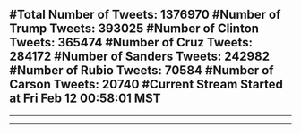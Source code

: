 #Total Number of Tweets: 1376970 
#Number of Trump Tweets: 393025
#Number of Clinton Tweets: 365474
#Number of Cruz Tweets: 284172
#Number of Sanders Tweets: 242982
#Number of Rubio Tweets: 70584
#Number of Carson Tweets: 20740
#Current Stream Started at Fri Feb 12 00:58:01 MST
---
---
---
